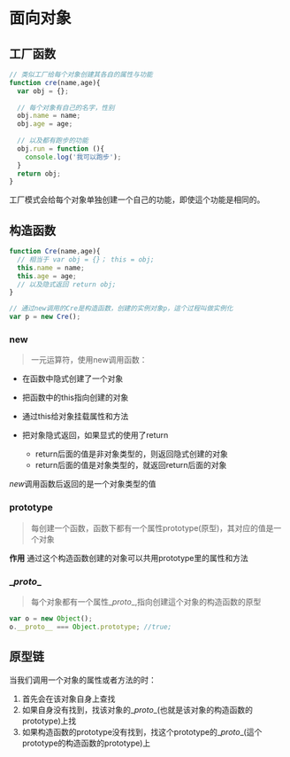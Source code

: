 # 面向对象

## 工厂函数

```javascript
// 类似工厂给每个对象创建其各自的属性与功能
function cre(name,age){
  var obj = {};
  
  // 每个对象有自己的名字，性别
  obj.name = name;
  obj.age = age;
  
  // 以及都有跑步的功能
  obj.run = function (){
    console.log('我可以跑步');
  }
  return obj;
}
```
工厂模式会给每个对象单独创建一个自己的功能，即使這个功能是相同的。

## 构造函数

```javascript
function Cre(name,age){
  // 相当于 var obj = {}； this = obj;
  this.name = name;
  this.age = age;
  // 以及隐式返回 return obj;
}

// 通过new调用的Cre是构造函数，创建的实例对象p，這个过程叫做实例化
var p = new Cre();
```

### new

>   一元运算符，使用new调用函数：

-   在函数中隐式创建了一个对象

-   把函数中的this指向创建的对象

-   通过this给对象挂载属性和方法

-   把对象隐式返回，如果显式的使用了return

    -   return后面的值是非对象类型的，则返回隐式创建的对象
    -   return后面的值是对象类型的，就返回return后面的对象

*new*调用函数后返回的是一个对象类型的值

### prototype

>   每创建一个函数，函数下都有一个属性prototype(原型)，其对应的值是一个对象

**作用**
通过这个构造函数创建的对象可以共用prototype里的属性和方法

### \__proto__

>   每个对象都有一个属性\__proto__,指向创建這个对象的构造函数的原型

```javascript
var o = new Object();
o.__proto__ === Object.prototype; //true;
```
## 原型链
当我们调用一个对象的属性或者方法的时：
1. 首先会在该对象自身上查找
2. 如果自身没有找到，找该对象的\__proto__(也就是该对象的构造函数的prototype)上找
3. 如果构造函数的prototype没有找到，找这个prototype的\__proto__(這个prototype的构造函数的prototype)上

